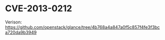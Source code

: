 # CVE-2013-0212

Verison: https://github.com/openstack/glance/tree/4b768a4a847a0f5c857f4fe3f3bca720da9b3949
